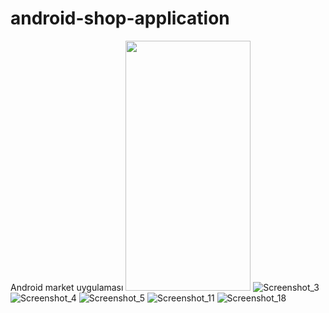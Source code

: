 # android-shop-application
Android market uygulaması
<img src="https://user-images.githubusercontent.com/53342974/77829502-937dfe00-7133-11ea-9e79-0fddf98345e9.png" width="200" height="400" />
![Screenshot_3](https://user-images.githubusercontent.com/53342974/77829482-6e898b00-7133-11ea-9211-3056cb9e011f.png)
![Screenshot_4](https://user-images.githubusercontent.com/53342974/77829487-72b5a880-7133-11ea-8ce3-2d77003b03c1.png)
![Screenshot_5](https://user-images.githubusercontent.com/53342974/77829489-76492f80-7133-11ea-9dce-b779abb8f105.png)
![Screenshot_11](https://user-images.githubusercontent.com/53342974/77829496-89f49600-7133-11ea-8844-49af13e8c54e.png)
![Screenshot_18](https://user-images.githubusercontent.com/53342974/77829502-937dfe00-7133-11ea-9e79-0fddf98345e9.png)
